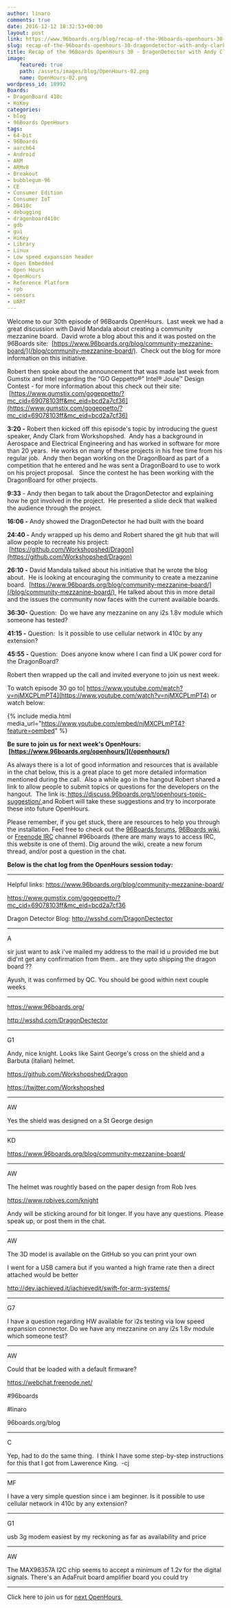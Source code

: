 ```yaml
---
author: linaro
comments: true
date: 2016-12-12 18:32:53+00:00
layout: post
link: https://www.96boards.org/blog/recap-of-the-96boards-openhours-30-dragondetector-with-andy-clark-from-workshopshed/
slug: recap-of-the-96boards-openhours-30-dragondetector-with-andy-clark-from-workshopshed
title: Recap of the 96Boards OpenHours 30 - DragonDetector with Andy Clark from Workshopshed
image:
    featured: true
    path: /assets/images/blog/OpenHours-02.png
    name: OpenHours-02.png
wordpress_id: 18992
Boards:
- DragonBoard 410c
- HiKey
categories:
- blog
- 96Boards OpenHours
tags:
- 64-bit
- 96Boards
- aarch64
- Android
- ARM
- ARMv8
- Breakout
- bubblegum-96
- CE
- Consumer Edition
- Consumer IoT
- DB410c
- debugging
- dragonboard410c
- gdb
- gui
- HiKey
- Library
- Linux
- Low speed expansion header
- Open Embedded
- Open Hours
- OpenHours
- Reference Platform
- rpb
- sensors
- UART
---
```


Welcome to our 30th episode of 96Boards OpenHours.  Last week we had a great discussion with David Mandala about creating a community mezzanine board.  David wrote a blog about this and it was posted on the 96Boards site:  [https://www.96boards.org/blog/community-mezzanine-board/](/blog/community-mezzanine-board/).  Check out the blog for more information on this initiative.

Robert then spoke about the announcement that was made last week from Gumstix and Intel regarding the “GO Geppetto®” Intel® Joule™ Design Contest - for more information about this check out their site:  [https://www.gumstix.com/gogeppetto/?mc_cid=69078103ff&mc_eid=bcd2a7cf36](https://www.gumstix.com/gogeppetto/?mc_cid=69078103ff&mc_eid=bcd2a7cf36)

**3:20 -** Robert then kicked off this episode's topic by introducing the guest speaker, Andy Clark from Workshopshed.  Andy has a background in Aerospace and Electrical Engineering and has worked in software for more than 20 years.  He works on many of these projects in his free time from his regular job.  Andy then began working on the DragonBoard as part of a competition that he entered and he was sent a DragonBoard to use to work on his project proposal.   Since the contest he has been working with the DragonBoard for other projects.

**9:33** - Andy then began to talk about the DragonDetector and explaining how he got involved in the project.  He presented a slide deck that walked the audience through the project.

**16:06 -** Andy showed the DragonDetector he had built with the board

**24:40 -** Andy wrapped up his demo and Robert shared the git hub that will allow people to recreate his project:  [https://github.com/Workshopshed/Dragon](https://github.com/Workshopshed/Dragon)

**26:10 -** David Mandala talked about his initiative that he wrote the blog about.  He is looking at encouraging the community to create a mezzanine board.  [https://www.96boards.org/blog/community-mezzanine-board/](/blog/community-mezzanine-board/)  He talked about this in more detail and the issues the community now faces with the current available boards.

**36:30-** Question:  Do we have any mezzanine on any i2s 1.8v module which someone has tested?

**41:15 -** Question:  Is it possible to use cellular network in 410c by any extension?

**45:55 -** Question:  Does anyone know where I can find a UK power cord for the DragonBoard?

Robert then wrapped up the call and invited everyone to join us next week.

To watch episode 30 go to[ https://www.youtube.com/watch?v=njMXCPLmPT4](https://www.youtube.com/watch?v=njMXCPLmPT4) or watch below:

{% include media.html media_url="https://www.youtube.com/embed/njMXCPLmPT4?feature=oembed" %}

**Be sure to join us for next week's OpenHours:  [https://www.96boards.org/openhours/](/openhours/)**

As always there is a lot of good information and resources that is available in the chat below, this is a great place to get more detailed information mentioned during the call.  Also a while ago in the hangout Robert shared a link to allow people to submit topics or questions for the developers on the hangout.  The link is:[ https://discuss.96boards.org/t/openhours-topic-suggestion/ ](https://discuss.96boards.org/t/openhours-topic-suggestion/)and Robert will take these suggestions and try to incorporate these into future OpenHours.

Please remember, if you get stuck, there are resources to help you through the installation. Feel free to check out the [96Boards forums](https://discuss.96boards.org/), [96Boards wiki](https://github.com/96boards/documentation/wiki), or [Freenode IRC](http://webchat.freenode.net/?channels=%2396boards) channel #96boards (there are many ways to access IRC, this website is one of them). Dig around the wiki, create a new forum thread, and/or post a question in the chat.

**Below is the chat log from the OpenHours session today:**






















































* * *



Helpful links:
https://www.96boards.org/blog/community-mezzanine-board/




















https://www.gumstix.com/gogeppetto/?mc_cid=69078103ff&mc_eid=bcd2a7cf36





















Dragon Detector Blog: http://wsshd.com/DragonDectector






* * *


























A












sir just want to ask i've mailed my address to the mail id u provided me but did'nt get any confirmation from them.. are they upto shipping the dragon board ??






















Ayush, it was confirmed by QC. You should be good within next couple weeks






* * *

























https://www.96boards.org/






















http://wsshd.com/DragonDectector






* * *























G1












Andy, nice knight. Looks like Saint George's cross on the shield and a Barbuta (italian) helmet.






















https://github.com/Workshopshed/Dragon






















https://twitter.com/Workshopshed






* * *


























AW












Yes the shield was designed on a St George design






* * *


























KD












https://www.96boards.org/blog/community-mezzanine-board/





















* * *











AW












The helmet was roughtly based on the paper design from Rob Ives






















https://www.robives.com/knight






















Andy will be sticking around for bit longer. If you have any questions. Please speak up, or post them in the chat.





















* * *











AW












The 3D model is available on the GitHub so you can print your own






















I went for a USB camera but if you wanted a high frame rate then a direct attached would be better






















http://dev.iachieved.it/iachievedit/swift-for-arm-systems/





















* * *











G7












I have a question regarding HW available for i2s testing via low speed expansion connector. Do we have any mezzanine on any i2s 1.8v module which someone test?





















* * *











AW












Could that be loaded with a default firmware?






















https://webchat.freenode.net/






















#96boards






















#linaro






















96boards.org/blog





















* * *











C












Yep, had to do the same thing.  I think I have some step-by-step instructions for this that I got from Lawerence King.  -cj





















* * *











MF












I have a very simple question since i am beginner. Is it possible to use cellular network in 410c by any extension?





















* * *











G1












usb 3g modem easiest by my reckoning as far as availability and price





















* * *











AW












The MAX98357A I2C chip seems to accept a minimum of 1.2v for the digital signals. There's an AdaFruit board amplifier board you could try




























































* * *



Click here to join us for [next OpenHours ](/openhours/)
